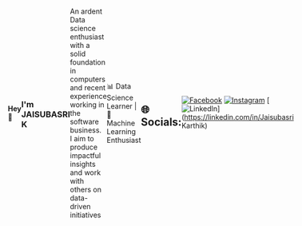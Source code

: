 ![Jaisubasri](./github-header-image.png)

#### Hey👋
### I'm JAISUBASRI K

An ardent Data science enthusiast with a solid foundation in computers<br>and recent experience working in the software business.<br>I aim to produce impactful insights and work with others on data-driven initiatives

📊 Data Science Learner | 🤖 Machine Learning Enthusiast 


## 🌐 Socials:
[![Facebook](https://img.shields.io/badge/Facebook-%231877F2.svg?logo=Facebook&logoColor=white)](https://facebook.com/Jaisubasri) [![Instagram](https://img.shields.io/badge/Instagram-%23E4405F.svg?logo=Instagram&logoColor=white)](https://instagram.com/jaisu_karthik) [![LinkedIn](https://img.shields.io/badge/LinkedIn-%230077B5.svg?logo=linkedin&logoColor=white)](https://linkedin.com/in/Jaisubasri Karthik) 

<!DOCTYPE html>
<html lang="en">

<head>
    <meta charset="UTF-8">
    <meta http-equiv="X-UA-Compatible" content="IE=edge">
    <meta name="viewport" content="width=device-width, initial-scale=1.0">
    <style>
        body {
            display: flex;
            justify-content: center;
            align-items: center;
            height: 100vh;
            margin: 0;
        }

        .github-stats {
            text-align: center;
        }
    </style>
    <title>GitHub Stats</title>
</head>

<body>

    <div class="github-stats">
        <!-- Paste your GitHub stats here -->
        <img src="https://github-readme-stats.vercel.app/api?username=Jaisubasri&theme=tokyonight&hide_border=false&include_all_commits=false&count_private=false"
            alt="GitHub Stats" />
        <br />
        <img src="https://github-readme-streak-stats.herokuapp.com/?user=Jaisubasri&theme=tokyonight&hide_border=false"
            alt="GitHub Streak" />
        <br />
        <img src="https://github-readme-stats.vercel.app/api/top-langs/?username=Jaisubasri&theme=tokyonight&hide_border=false&include_all_commits=false&count_private=false&layout=compact"
            alt="Top Languages" />
    </div>

</body>

</html>


### 🔝 Top Contributed Repo
![](https://github-contributor-stats.vercel.app/api?username=Jaisubasri&limit=5&theme=onedark&combine_all_yearly_contributions=true)

---
[![](https://visitcount.itsvg.in/api?id=Jaisubasri&icon=0&color=6)](https://visitcount.itsvg.in)

